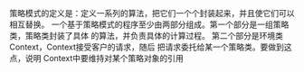 策略模式的定义是：定义一系列的算法，把它们一个个封装起来，并且使它们可以相互替换。
一个基于策略模式的程序至少由两部分组成。第一个部分是一组策略类，策略类封装了具体
的算法，并负责具体的计算过程。 第二个部分是环境类 Context，Context接受客户的请求，随后
把请求委托给某一个策略类。要做到这点，说明 Context中要维持对某个策略对象的引用